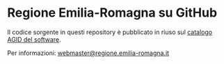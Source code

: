 # Regione Emilia-Romagna su GitHub

Il codice sorgente in questi repository è pubblicato in riuso sul [catalogo AGID del software](https://developers.italia.it/it/pa/r_emiro). 

Per informazioni: webmaster@regione.emilia-romagna.it
